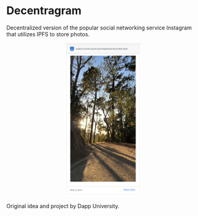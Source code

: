 # Decentragram

Decentralized version of the popular social networking service Instagram that utilizes IPFS to store photos.

<p align="center">
  <img src="public/decentragram.png"
  width="200" height="400">
</p>

Original idea and project by Dapp University.

